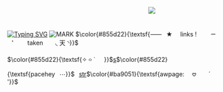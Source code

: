 ⠀⠀⠀⠀ㅤㅤㅤㅤㅤㅤㅤㅤㅤㅤㅤㅤㅤㅤㅤㅤㅤㅤㅤ⠀⠀⠀⠀![](https://komarev.com/ghpvc/?username=pt-awards&base=9000&abbreviated=&label=★&color=ffebb0)

⠀⠀⠀⠀ㅤㅤㅤㅤㅤㅤㅤㅤㅤㅤㅤㅤㅤㅤㅤㅤㅤㅤㅤ⠀⠀⠀⠀⠀⠀⠀⠀ㅤㅤㅤㅤㅤㅤ[![Typing SVG](https://readme-typing-svg.demolab.com?font=Lobster+Two&size=30&pause=1000&color=D8AD6E&background=6C4C147E&center=true&width=435&lines=%22it+followed+me+home+cesar%22)](https://git.io/typing-svg)
![MARK](https://github.com/user-attachments/assets/5e94850d-c7d7-4225-80f9-37ac1ffc3748)
$\color{#855d22}{\textsf{⸺⠀★ ⠀ links ! ⠀ ⠀  ᯇ⠀ ⠀' ⠀ ⠀ taken ⠀ ⠀◟ 天 ◝}}$

$\color{#855d22}{\textsf{✧ ࿁ ˙⠀⠀}}$[s](https://spacehey.com/heathcliff)$\color{#855d22}{\textsf{pacehey⠀⋯}}$⠀[str](https://thegoobergoodpuffer.straw.page)$\color{#ba9051}{\textsf{awpage: ⠀ 𖹭 ⠀ ⠀ˊ  '}}$⠀
